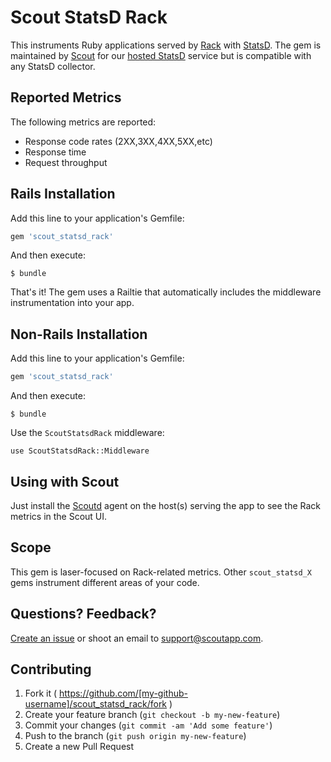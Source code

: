 # Scout StatsD Rack

This instruments Ruby applications served by [Rack](http://rack.github.io/) with [StatsD](https://github.com/etsy/statsd/).
The gem is maintained by [Scout](https://scoutapp.com) for our [hosted StatsD](https://scoutapp.com/statsd) service but is compatible with any StatsD collector.

## Reported Metrics

The following metrics are reported:

* Response code rates (2XX,3XX,4XX,5XX,etc)
* Response time
* Request throughput

## Rails Installation

Add this line to your application's Gemfile:

```ruby
gem 'scout_statsd_rack'
```

And then execute:

    $ bundle

That's it! The gem uses a Railtie that automatically includes the middleware instrumentation into your app.

## Non-Rails Installation

Add this line to your application's Gemfile:

```ruby
gem 'scout_statsd_rack'
```

And then execute:

    $ bundle

Use the `ScoutStatsdRack` middleware:

    use ScoutStatsdRack::Middleware

## Using with Scout

Just install the [Scoutd](http://help.scoutapp.com/docs/agent) agent on the host(s) serving the app to see the Rack metrics in the Scout UI.

## Scope

This gem is laser-focused on Rack-related metrics. Other `scout_statsd_X` gems instrument different areas of your code.

## Questions? Feedback?

[Create an issue](https://github.com/scoutapp/scout_statsd_rack/issues) or shoot an email to support@scoutapp.com.

## Contributing

1. Fork it ( https://github.com/[my-github-username]/scout_statsd_rack/fork )
2. Create your feature branch (`git checkout -b my-new-feature`)
3. Commit your changes (`git commit -am 'Add some feature'`)
4. Push to the branch (`git push origin my-new-feature`)
5. Create a new Pull Request
